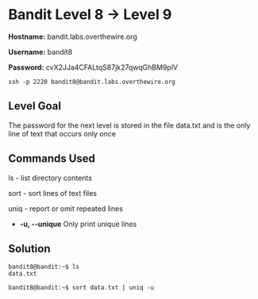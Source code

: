 # Bandit Level 8 → Level 9

**Hostname:** bandit.labs.overthewire.org

**Username:** bandit8

**Password:** cvX2JJa4CFALtqS87jk27qwqGhBM9plV

```
ssh -p 2220 bandit8@bandit.labs.overthewire.org
```

## Level Goal

The password for the next level is stored in the file data.txt and is the only line of text that occurs only once

## Commands Used

ls - list directory contents

sort - sort lines of text files

uniq - report or omit repeated lines
- **-u, --unique** Only print unique lines

## Solution

```
bandit8@bandit:~$ ls
data.txt
```
```
bandit8@bandit:~$ sort data.txt | uniq -u
```
